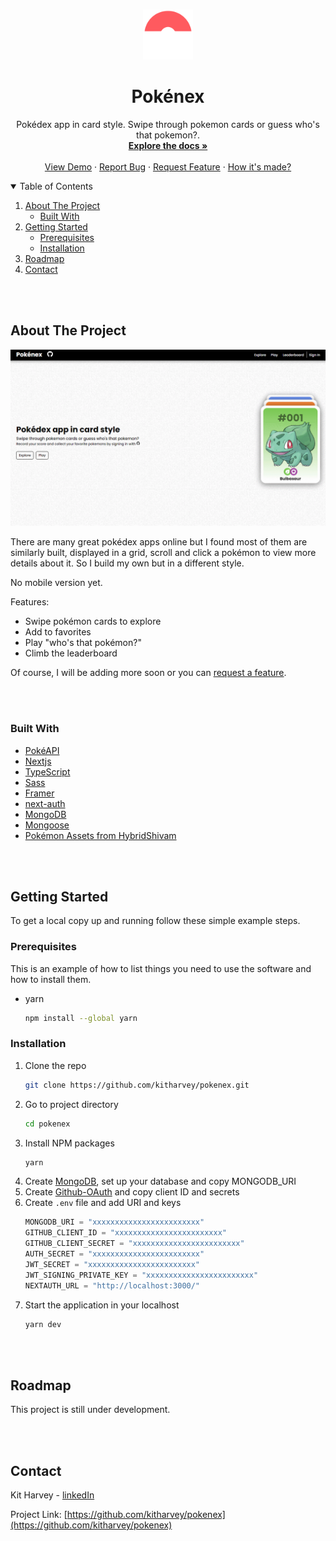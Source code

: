 <br />
<p align="center">
    <img src="./public/favicon.svg" alt="pokémon logo" width="80" height="80">

  <h1 align="center">Pokénex</h1>

  <p align="center">
    Pokédex app in card style. Swipe through pokemon cards or guess who&apos;s that pokemon?.
    <br />
    <a href="https://github.com/kitharvey/pokenex/blob/main/README.md"><strong>Explore the docs »</strong></a>
    <br />
    <br />
    <a href="https://pokenex.vercel.app/" target="_blank" >View Demo</a>
    ·
    <a href="https://github.com/kitharvey/pokenex/issues" target="_blank" >Report Bug</a>
    ·
    <a href="https://github.com/kitharvey/pokenex/issues" target="_blank" >Request Feature</a>
    ·
    <a href="https://github.com/kitharvey/pokenex/blob/main/How_its_made.md" target="_blank" >How it's made?</a>
  </p>
</p>

<!-- TABLE OF CONTENTS -->
<details open="open">
  <summary>Table of Contents</summary>
  <ol>
    <li>
      <a href="#about-the-project">About The Project</a>
      <ul>
        <li><a href="#built-with">Built With</a></li>
      </ul>
    </li>
    <li>
      <a href="#getting-started">Getting Started</a>
      <ul>
        <li><a href="#prerequisites">Prerequisites</a></li>
        <li><a href="#installation">Installation</a></li>
      </ul>
    </li>
    <li><a href="#roadmap">Roadmap</a></li>
    <li><a href="#contact">Contact</a></li>
  </ol>
</details>

<br />
<br />

<!-- ABOUT THE PROJECT -->

## About The Project

![Pokenex Screenshot](./public/pokenex-screen.gif)

There are many great pokédex apps online but I found most of them are similarly built, displayed in a grid, scroll and click a pokémon to view more details about it. So I build my own but in a different style.

No mobile version yet.

Features:

- Swipe pokémon cards to explore
- Add to favorites
- Play "who's that pokémon?"
- Climb the leaderboard

Of course, I will be adding more soon or you can <a href="https://github.com/kitharvey/pokenex/issues" target="_blank" >request a feature</a>.

<br />
<br />

### Built With

- [PokéAPI](https://pokeapi.co/)
- [Nextjs](https://nextjs.org/)
- [TypeScript](https://www.typescriptlang.org/)
- [Sass](https://sass-lang.com/)
- [Framer](https://www.framer.com/api/motion/)
- [next-auth](https://firebase.google.com/docs/auth)
- [MongoDB](https://www.mongodb.com/)
- [Mongoose](https://mongoosejs.com/)
- [Pokémon Assets from HybridShivam](https://github.com/HybridShivam/pokémon)

<br />
<br />

<!-- GETTING STARTED -->

## Getting Started

To get a local copy up and running follow these simple example steps.

### Prerequisites

This is an example of how to list things you need to use the software and how to install them.

- yarn
  ```sh
  npm install --global yarn
  ```

### Installation

1. Clone the repo
   ```sh
   git clone https://github.com/kitharvey/pokenex.git
   ```
2. Go to project directory
   ```sh
   cd pokenex
   ```
3. Install NPM packages
   ```sh
   yarn
   ```
4. Create [MongoDB](https://www.mongodb.com/), set up your database and copy MONGODB_URI
5. Create [Github-OAuth](https://github.com/settings/applications/new) and copy client ID and secrets
6. Create `.env` file and add URI and keys
   ```js
   MONGODB_URI = "xxxxxxxxxxxxxxxxxxxxxxxx"
   GITHUB_CLIENT_ID = "xxxxxxxxxxxxxxxxxxxxxxxx"
   GITHUB_CLIENT_SECRET = "xxxxxxxxxxxxxxxxxxxxxxxx"
   AUTH_SECRET = "xxxxxxxxxxxxxxxxxxxxxxxx"
   JWT_SECRET = "xxxxxxxxxxxxxxxxxxxxxxxx"
   JWT_SIGNING_PRIVATE_KEY = "xxxxxxxxxxxxxxxxxxxxxxxx"
   NEXTAUTH_URL = "http://localhost:3000/"
   ```
7. Start the application in your localhost
   ```sh
   yarn dev
   ```
   <br />
   <br />

## Roadmap

This project is still under development.

<!-- See the [open issues](https://github.com/kitharvey/pokenex/issues) for a list of proposed features (and known issues). -->

<br />
<br />

<!-- CONTACT -->

## Contact

Kit Harvey - [linkedIn](https://www.linkedin.com/in/kitharvey/)

Project Link: [https://github.com/kitharvey/pokenex](https://github.com/kitharvey/pokenex)

<br/>
<br/>
